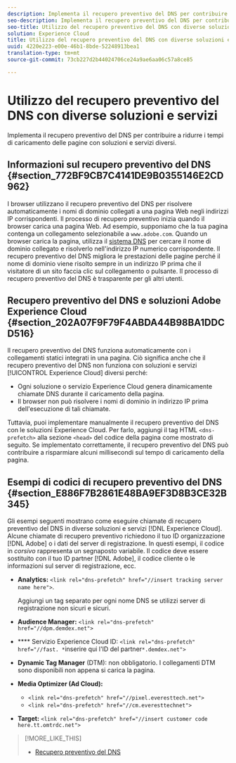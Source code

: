 ```yaml
---
description: Implementa il recupero preventivo del DNS per contribuire a ridurre i tempi di caricamento delle pagine con soluzioni e servizi diversi.
seo-description: Implementa il recupero preventivo del DNS per contribuire a ridurre i tempi di caricamento delle pagine con soluzioni e servizi diversi.
seo-title: Utilizzo del recupero preventivo del DNS con diverse soluzioni e servizi
solution: Experience Cloud
title: Utilizzo del recupero preventivo del DNS con diverse soluzioni e servizi
uuid: 4220e223-e00e-46b1-8bde-52248913bea1
translation-type: tm+mt
source-git-commit: 73cb227d2b44024706ce24a9ae6aa06c57a8ce85

---
```



# Utilizzo del recupero preventivo del DNS con diverse soluzioni e servizi

Implementa il recupero preventivo del DNS per contribuire a ridurre i tempi di caricamento delle pagine con soluzioni e servizi diversi.

## Informazioni sul recupero preventivo del DNS {#section_772BF9CB7C4141DE9B0355146E2CD962}

I browser utilizzano il recupero preventivo del DNS per risolvere automaticamente i nomi di dominio collegati a una pagina Web negli indirizzi IP corrispondenti. Il processo di recupero preventivo inizia quando il browser carica una pagina Web. Ad esempio, supponiamo che la tua pagina contenga un collegamento selezionabile a `www.adobe.com`. Quando un browser carica la pagina, utilizza il [sistema DNS](https://www.networksolutions.com/support/what-is-a-domain-name-server-dns-and-how-does-it-work/) per cercare il nome di dominio collegato e risolverlo nell&#39;indirizzo IP numerico corrispondente. Il recupero preventivo del DNS migliora le prestazioni delle pagine perché il nome di dominio viene risolto sempre in un indirizzo IP prima che il visitatore di un sito faccia clic sul collegamento o pulsante. Il processo di recupero preventivo del DNS è trasparente per gli altri utenti.

## Recupero preventivo del DNS e soluzioni Adobe Experience Cloud {#section_202A07F9F79F4ABDA44B98BA1DDCD516}

Il recupero preventivo del DNS funziona automaticamente con i collegamenti statici integrati in una pagina. Ciò significa anche che il recupero preventivo del DNS non funziona con soluzioni e servizi [!UICONTROL Experience Cloud] diversi perché:

* Ogni soluzione o servizio Experience Cloud genera dinamicamente chiamate DNS durante il caricamento della pagina.
* Il browser non può risolvere i nomi di dominio in indirizzo IP prima dell&#39;esecuzione di tali chiamate.

Tuttavia, puoi implementare manualmente il recupero preventivo del DNS con le soluzioni Experience Cloud. Per farlo, aggiungi il tag HTML `<dns-prefetch>` alla sezione `<head>` del codice della pagina come mostrato di seguito. Se implementato correttamente, il recupero preventivo del DNS può contribuire a risparmiare alcuni millisecondi sul tempo di caricamento della pagina.

## Esempi di codici di recupero preventivo del DNS {#section_E886F7B2861E48BA9EF3D8B3CE32B345}

Gli esempi seguenti mostrano come eseguire chiamate di recupero preventivo del DNS in diverse soluzioni e servizi [!DNL Experience Cloud]. Alcune chiamate di recupero preventivo richiedono il tuo ID organizzazione [!DNL Adobe] o i dati del server di registrazione. In questi esempi, il codice in *corsivo* rappresenta un segnaposto variabile. Il codice deve essere sostituito con il tuo ID partner [!DNL Adobe], il codice cliente o le informazioni sul server di registrazione, ecc.

* **Analytics:** `<link rel="dns-prefetch" href="//insert tracking server name here">`.

   Aggiungi un tag separato per ogni nome DNS se utilizzi server di registrazione non sicuri e sicuri.

* **Audience Manager:** `<link rel="dns-prefetch" href="//dpm.demdex.net">`

* **** Servizio Experience Cloud ID: `<link rel="dns-prefetch" href="//fast. *`inserire qui l&#39;ID del partner`*.demdex.net">`

* **Dynamic Tag Manager** (DTM): non obbligatorio. I collegamenti DTM sono disponibili non appena si carica la pagina.

* **Media Optimizer (Ad Cloud):**

   * `<link rel="dns-prefetch" href="//pixel.everesttech.net">`
   * `<link rel="dns-prefetch" href="//cm.everesttechnet">`


* **Target:** `<link rel="dns-prefetch" href="//insert customer code here.tt.omtrdc.net">`

>[!MORE_LIKE_THIS]
>
>* [Recupero preventivo del DNS](https://www.chromium.org/developers/design-documents/dns-prefetching)


